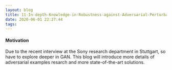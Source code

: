 ```yaml
---
layout: blog
title: 11-In-depth-Knowledge-in-Robustness-against-Adversarial-Perturbation
date: 2020-06-01 22:27:44
tags:
---
```


#### Motivation
Due to the recent interview at the Sony research department in Stuttgart,  so have to explore deeper in GAN. This blog will introduce more details of adversarial examples resarch and more state-of-the-art solutions.

<!--more--> 